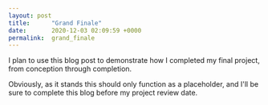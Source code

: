 ```yaml
---
layout: post
title:      "Grand Finale"
date:       2020-12-03 02:09:59 +0000
permalink:  grand_finale
---
```



I plan to use this blog post to demonstrate how I completed my final project, from conception through completion.

Obviously, as it stands this should only function as a placeholder, and I'll be sure to complete this blog before my project review date.
